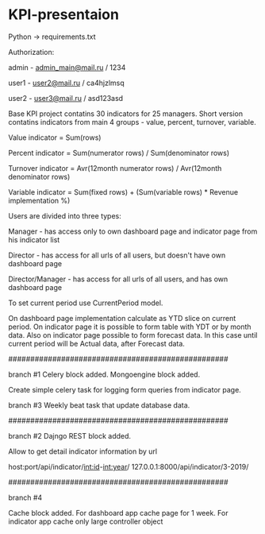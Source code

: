 # KPI-presentaion

Python -> requirements.txt

Authorization:

admin - admin_main@mail.ru / 1234

user1 - user2@mail.ru / ca4hjzlmsq

user2 - user3@mail.ru / asd123asd

Base KPI project contatins 30 indicators for 25 managers.
Short version contatins indicators from main 4 groups - value, percent, turnover, variable.

Value indicator = Sum(rows)

Percent indicator = Sum(numerator rows) / Sum(denominator rows)

Turnover indicator = Avr(12month numerator rows) / Avr(12month denominator rows)

Variable indicator = Sum(fixed rows) + (Sum(variable rows) * Revenue implementation %)


Users are divided into three types:

Manager - has access only to own dashboard page and indicator page from his indicator list

Director - has access for all urls of all users, but doesn't have own dashboard page

Director/Manager - has access for all urls of all users, and has own dashboard page


To set current period use CurrentPeriod model.

On dashboard page implementation calculate as YTD slice on current period.
On indicator page it is possible to form table with YDT or by month data.
Also on indicator page possible to form forecast data. In this case until current period will be Actual data, after Forecast data.

##################################################

branch #1
Celery block added.
Mongoengine block added.

Create simple celery task for logging form queries from indicator page.


branch #3
Weekly beat task that update database data.


##################################################


branch #2
Dajngo REST block added.

Allow to get detail indicator information by url

host:port/api/indicator/<int:id>-<int:year>/
127.0.0.1:8000/api/indicator/3-2019/


##################################################

branch #4

Cache block added.
For dashboard app cache page for 1 week.
For indicator app cache only large controller object

